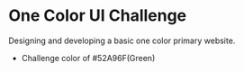 # One Color UI Challenge

Designing and developing a basic one color primary website.
- Challenge color of #52A96F(Green)